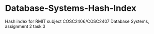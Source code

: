 # Database-Systems-Hash-Index
Hash index for RMIT subject COSC2406/COSC2407 Database Systems, assignment 2 task 3
